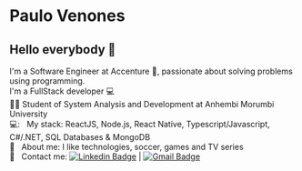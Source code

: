 # Paulo Venones

## Hello everybody 👋
I'm a Software Engineer at Accenture :purple_heart:, passionate about solving problems using programming.
<br/>I'm a FullStack developer :computer:
 <br/> 	:man_student: Student of System Analysis and Development at Anhembi Morumbi University
 <br/> 💻: &nbsp; My stack: ReactJS, Node.js, React Native, Typescript/Javascript, C#/.NET, SQL Databases & MongoDB
 <br/> 💬  &nbsp; About me: I like technologies, soccer, games and TV series
 <br/> :email: &nbsp; Contact me: [![Linkedin Badge](https://img.shields.io/badge/-PauloVenones-blue?style=flat-square&logo=Linkedin&logoColor=white&link=https://www.linkedin.com/in/paulo-venones-da-silva-9245b5aa/)](https://www.linkedin.com/in/paulo-venones-da-silva-9245b5aa/) 
| 
[![Gmail Badge](https://img.shields.io/badge/-paulovenones@gmail.com-c14438?style=flat-square&logo=Gmail&logoColor=white&link=mailto:paulovenones@gmail.com)](mailto:paulovenones@gmail.com)
